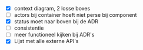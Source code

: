 - [x] context diagram, 2 losse boxes
- [ ] actors bij container hoeft niet perse bij component
- [x] status moet naar boven bij de ADR
- [ ] consistentie
- [ ] meer functioneel kijken bij ADR's
- [x] Lijst met alle externe API's
